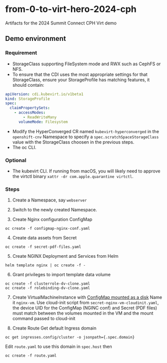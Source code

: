 # from-0-to-virt-hero-2024-cph
Artifacts for the 2024 Summit Connect CPH Virt demo


## Demo environment

### Requirement
- StorageClass supporting FileSystem mode and RWX such as CephFS or NFS.
- To ensure that the CDI uses the most appropriate settings for that StorageClass, ensure your StorageProfile has matching features, it should contain:
```yaml
apiVersion: cdi.kubevirt.io/v1beta1
kind: StorageProfile
spec:
  claimPropertySets:
    - accessModes:
        - ReadWriteMany
      volumeMode: Filesystem
```
- Modify the HyperConverged CR named `kubevirt-hyperconverged` in the `openshift-cnv` Namespace to specify a `spec.scratchSpaceStorageClass` value with the StorageClass choosen in the previous steps.
- The oc CLI.

### Optional
- The kubevirt CLI. If running from macOS, you will likely need to approve the virtctl binary `xattr -dr com.apple.quarantine virtctl`.

### Steps

1. Create a Namespace, say `webserver`

2. Switch to the newly created Namespace.

3. Create Nginx configuration ConfigMap
```shell
oc create -f configmap-nginx-conf.yaml
```

4. Create data assets from Secret
```shell
oc create -f secret-pdf-files.yaml
```

5. Create NGINX Deployment and Services from Helm
```shell
helm template nginx | oc create -f - 
```

6. Grant privileges to import template data volume
```shell
oc create -f clusterrole-dv-clone.yaml
oc create -f rolebinding-dv-clone.yaml
```

7. Create VirtualMachineInstance with [ConfigMap mounted as a disk](https://kubevirt.io/user-guide/storage/disks_and_volumes/#as-a-disk)
Name it `nginx-vm`.
Use cloud-init script from `secret-nginx-vm-cloudinit.yaml`, the device UID for the ConfigMap (NGINC conf) and Secret (PDF files) must match between the volumes mounted in the VM and the mount command passed to cloud-init

8. Create Route
Get default Ingress domain
```shell
oc get ingresses.config/cluster -o jsonpath={.spec.domain}
```
Edit `route.yaml` to use this domain in `spec.host` then
```shell
oc create -f route.yaml
```


